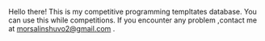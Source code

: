 Hello there! This is my competitive programming templtates database. You can use this while competitions. If you encounter any problem ,contact me at morsalinshuvo2@gmail.com .
